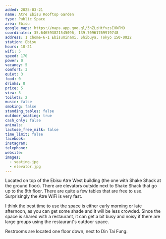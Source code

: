```yaml
---
added: 2025-03-21
name: Atre Ebisu Rooftop Garden
type: Public Space
area: Ebisu
google_maps: https://maps.app.goo.gl/3hZLzHtfvzsEHkFM9
coordinates: 35.646593821545096, 139.70961769919748
address: 1 Chome-6-1 Ebisuminami, Shibuya, Tokyo 150-0022
station: Ebisu
hours: 10-21
wifi: 5
speed: 170
power: 0
vacancy: 5
comfort: 3
quiet: 3
food: 0
drinks: 0
price: 5
view: 3
toilets: 2
music: false
smoking: false
standing_tables: false
outdoor_seating: true
cash_only: false
animals: 
lactose_free_milk: false
time_limit: false
facebook: 
instagram: 
telephone: 
website: 
images:
  - seating.jpg
  - elevator.jpg
---
```


Located on top of the Ebisu Atre West building (the one with Shake Shack at the ground floor). There are elevators outside next to Shake Shack that go up to the 8th floor. There are quite a few tables that are free to use. Surprisingly the Atre WiFi is very fast.

I think the best time to use the space is either early morning or late afternoon, as you can get some shade and it will be less crowded. Since the space is shared with a restaurant, it can get a bit busy and noisy if there are large groups using the restaurant's outdoor space.

Restrooms are located one floor down, next to Din Tai Fung.